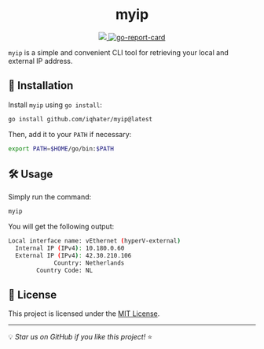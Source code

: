 <h1 align="center">myip</h1>
<div align="center">
    <a href="https://codecov.io/gh/iqhater/myip">
        <img src="https://codecov.io/gh/iqhater/myip/branch/master/graph/badge.svg" />
    </a>
    <a href="https://goreportcard.com/report/github.com/iqhater/myip">
        <img src="https://goreportcard.com/badge/github.com/iqhater/myip?style=flat-square" alt="go-report-card">
    </a>
</div>

`myip` is a simple and convenient CLI tool for retrieving your local and external IP address.

## 🚀 Installation

Install `myip` using `go install`:

```sh
go install github.com/iqhater/myip@latest
```

Then, add it to your `PATH` if necessary:

```sh
export PATH=$HOME/go/bin:$PATH
```

## 🛠 Usage

Simply run the command:

```sh
myip
```

You will get the following output:

```sh
Local interface name: vEthernet (hyperV-external)
  Internal IP (IPv4): 10.180.0.60
  External IP (IPv4): 42.30.210.106
             Country: Netherlands
        Country Code: NL
```

## 📜 License

This project is licensed under the [MIT License](LICENSE).

---

💡 *Star us on GitHub if you like this project!* ⭐
